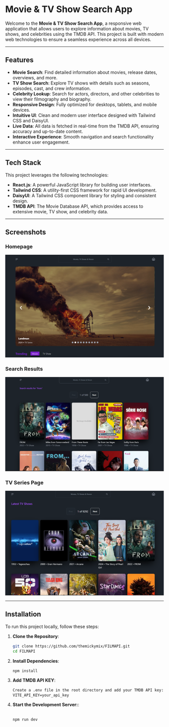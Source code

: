 # Movie & TV Show Search App

Welcome to the **Movie & TV Show Search App**, a responsive web application that allows users to explore information about movies, TV shows, and celebrities using the TMDB API. This project is built with modern web technologies to ensure a seamless experience across all devices.

---

## Features

- **Movie Search**: Find detailed information about movies, release dates, overviews, and more.
- **TV Show Search**: Explore TV shows with details such as seasons, episodes, cast, and crew information.
- **Celebrity Lookup**: Search for actors, directors, and other celebrities to view their filmography and biography.
- **Responsive Design**: Fully optimized for desktops, tablets, and mobile devices.
- **Intuitive UI**: Clean and modern user interface designed with Tailwind CSS and DaisyUI.
- **Live Data**: All data is fetched in real-time from the TMDB API, ensuring accuracy and up-to-date content.
- **Interactive Experience**: Smooth navigation and search functionality enhance user engagement.

--- 

## Tech Stack

This project leverages the following technologies:

- **React.js**: A powerful JavaScript library for building user interfaces.
- **Tailwind CSS**: A utility-first CSS framework for rapid UI development.
- **DaisyUI**: A Tailwind CSS component library for styling and consistent design.
- **TMDB API**: The Movie Database API, which provides access to extensive movie, TV show, and celebrity data.

---

## Screenshots

### Homepage

![Homepage Screenshot](/public/homepage.png)

### Search Results

![Search Results Screenshot](/public/searchpage.png)

### TV Series Page

![TV Series Page Screenshot](/public/tvshowpage.png)

---

## Installation

To run this project locally, follow these steps:

1. **Clone the Repository**:

   ```bash
   git clone https://github.com/themickymix/FILMAPI.git
   cd FILMAPI

   ```

2. **Install Dependencies**:

   ```
   npm install

   ```

3. **Add TMDB API KEY**:
   ```
   Create a .env file in the root directory and add your TMDB API key:
   VITE_API_KEY=your_api_key
   ```


4. **Start the Development Server:**:
    ```

    npm run dev

    ```

